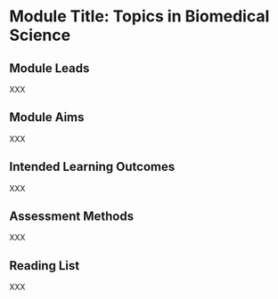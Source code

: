 # Module Title: Topics in Biomedical Science

## Module Leads

XXX

## Module Aims

XXX

## Intended Learning Outcomes

XXX

## Assessment Methods

XXX

## Reading List

XXX
